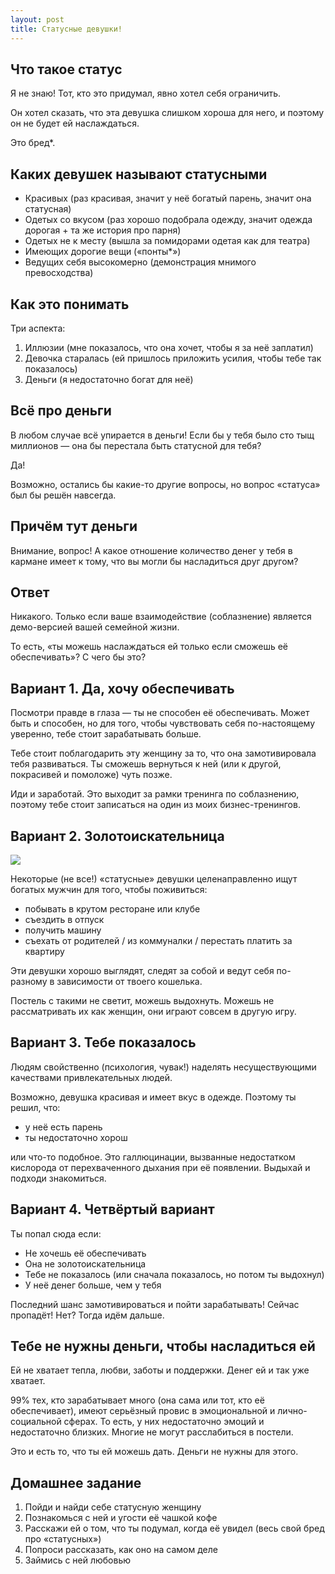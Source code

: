 ```yaml
---
layout: post
title: Статусные девушки!
---
```


## Что такое статус

Я не знаю! Тот, кто это придумал, явно хотел себя ограничить.

Он хотел сказать, что эта девушка слишком хороша для него, и поэтому он не будет ей наслаждаться.

Это бред*.

## Каких девушек называют статусными

* Красивых (раз красивая, значит у неё богатый парень, значит она статусная)
* Одетых со вкусом (раз хорошо подобрала одежду, значит одежда дорогая + та же история про парня)
* Одетых не к месту (вышла за помидорами одетая как для театра)
* Имеющих дорогие вещи («понты*»)
* Ведущих себя высокомерно (демонстрация мнимого превосходства)

## Как это понимать

Три аспекта:

1. Иллюзии (мне показалось, что она хочет, чтобы я за неё заплатил)
2. Девочка старалась (ей пришлось приложить усилия, чтобы тебе так показалось)
3. Деньги (я недостаточно богат для неё)

## Всё про деньги

В любом случае всё упирается в деньги! Если бы у тебя было сто тыщ миллионов — она бы перестала быть статусной для тебя?

Да!

Возможно, остались бы какие-то другие вопросы, но вопрос «статуса» был бы решён навсегда.

## Причём тут деньги

Внимание, вопрос! А какое отношение количество денег у тебя в кармане имеет к тому, что вы могли бы насладиться друг другом?

## Ответ

Никакого. Только если ваше взаимодействие (соблазнение) является демо-версией вашей семейной жизни.

То есть, «ты можешь наслаждаться ей только если сможешь её обеспечивать»? С чего бы это?

## Вариант 1. Да, хочу обеспечивать

Посмотри правде в глаза — ты не способен её обеспечивать. Может быть и способен, но для того, чтобы чувствовать себя по-настоящему уверенно, тебе стоит зарабатывать больше.

Тебе стоит поблагодарить эту женщину за то, что она замотивировала тебя развиваться. Ты сможешь вернуться к ней (или к другой, покрасивей и помоложе) чуть позже.

Иди и заработай. Это выходит за рамки тренинга по соблазнению, поэтому тебе стоит записаться на один из моих бизнес-тренингов.

## Вариант 2. Золотоискательница

![](http://www.chicagonow.com/such-is-life/files/2011/08/money-girl.jpg)

Некоторые (не все!) «статусные» девушки целенаправленно ищут богатых мужчин для того, чтобы поживиться:

* побывать в крутом ресторане или клубе
* съездить в отпуск
* получить машину
* съехать от родителей / из коммуналки / перестать платить за квартиру

Эти девушки хорошо выглядят, следят за собой и ведут себя по-разному в зависимости от твоего кошелька.

Постель с такими не светит, можешь выдохнуть. Можешь не рассматривать их как женщин, они играют совсем в другую игру.

## Вариант 3. Тебе показалось

Людям свойственно (психология, чувак!) наделять несуществующими качествами привлекательных людей.

Возможно, девушка красивая и имеет вкус в одежде. Поэтому ты решил, что:

* у неё есть парень
* ты недостаточно хорош

или что-то подобное. Это галлюцинации, вызванные недостатком кислорода от перехваченного дыхания при её появлении. Выдыхай и подходи знакомиться.

## Вариант 4. Четвёртый вариант

Ты попал сюда если:

* Не хочешь её обеспечивать
* Она не золотоискательница
* Тебе не показалось (или сначала показалось, но потом ты выдохнул)
* У неё денег больше, чем у тебя

Последний шанс замотивироваться и пойти зарабатывать! Сейчас пропадёт! Нет? Тогда идём дальше.

## Тебе не нужны деньги, чтобы насладиться ей

Ей не хватает тепла, любви, заботы и поддержки. Денег ей и так уже хватает.

99% тех, кто зарабатывает много (она сама или тот, кто её обеспечивает), имеют серьёзный провис в эмоциональной и лично-социальной сферах. То есть, у них недостаточно эмоций и недостаточно близких. Многие не могут расслабиться в постели.

Это и есть то, что ты ей можешь дать. Деньги не нужны для этого.

## Домашнее задание

1. Пойди и найди себе статусную женщину
2. Познакомься с ней и угости её чашкой кофе
3. Расскажи ей о том, что ты подумал, когда её увидел (весь свой бред про «статусных»)
4. Попроси рассказать, как оно на самом деле
5. Займись с ней любовью
